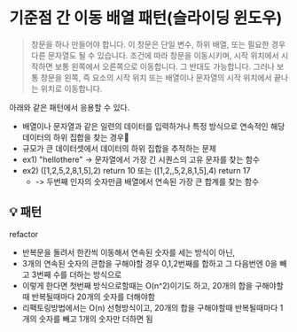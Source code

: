 # 기준점 간 이동 배열 패턴(슬라이딩 윈도우)

> 창문을 하나 만들어야 합니다. 이 창문은 단일 변수, 하위 배열, 또는 필요한 경우 다른 문자열도 될 수 있습니다.
> 조건에 따라 창문을 이동시키며, 시작 위치에서 시작하면 보통 왼쪽에서 오른쪽으로 이동합니다. 그 반대도 가능합니다.
> 그러나 보통 창문을 왼쪽, 즉 요소의 시작 위치 또는 배열이나 문자열의 시작 위치에서 끝나는 위치로 이동합니다.

아래와 같은 패턴에서 응용할 수 있다.

- 배열이나 문자열과 같은 일련의 데이터를 입력하거나 특정 방식으로 연속적인 해당 데이터의 하위 집합을 찾는 경우
- 규모가 큰 데이터셋에서 데이터의 하위 집합을 추적하는 문제
- ex1) "hellothere" -> 문자열에서 가장 긴 시퀀스의 고유 문자를 찾는 함수
- ex2) ([1,2,5,2,8,1,5],2) return 10 또는 ([1,2,,5,2,8,1,5],4) return 17
  - -> 두번째 인자의 숫자만큼 배열에서 연속된 가장 큰 합계를 찾는 함수

## 💡 패턴

refactor

- 반복문을 돌려서 한칸씩 이동해서 연속된 숫자를 세는 방식이 아닌,
- 3개의 연속된 숫자의 큰합을 구해야할 경우 0,1,2번째를 합하고 그 다음번엔 0을 빼고 3번째 수를 더하는 방식으로
- 이렇게 한다면 첫번째 방식으로할때는 O(n^2)이기도 하고, 20개의 합을 구해야할때 반복될때마다 20개의 숫자를 더해야함
- 리팩토링방법에서는 O(n) 선형방식이고, 20개의 합을 구해야할때 반복될때마다 1개의 숫자를 빼고 1개의 숫자만 더하면 됨
